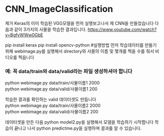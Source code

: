 # CNN_ImageClassification
제가 Keras의 이미 학습된 VGG모델을 먼저 실행보고나서 제 CNN을 만들었습니다
다음과 같이 3가지의 사물을 학습한 결과입니다.
https://www.youtube.com/watch?v=BgfvWWw0GbE


pip install keras
pip install opencv-python
#실행방법
먼저 학습데이터를 만들기 위해 webimage.py를 실행해서 directory와 사믈의 이름 및 몇개를 찍을 수를 줘서 비디오를 찍읍니다
### 예: 꼭 data/train와 data/valid라는 파일 생성하셔야 합니다
python webimage.py data/train/사물이름1 2000 </br>
python webimage.py data/valid/사물이름1 200 </br>

학습한 결과를 확인하는 valid 데이터셋도 만듭니다</br>
python webimage.py data/train/사물이름2 2000</br>
python webimage.py data/valid/사물이름2 200</br>

데이터셋을 만든 다음 python model2.py을 실행해서 모델을 학습하기 시작합니다
학습이 끝나고 나서 python predictme.py을 실행하며 결과를 알 수 있습니다.
